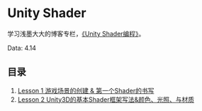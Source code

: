 # Unity Shader

学习浅墨大大的博客专栏，[《Unity Shader编程》](https://blog.csdn.net/column/details/unity3d-shader.html)。

Data: 4.14

## 目录

1. [Lesson 1 游戏场景的创建 & 第一个Shader的书写](Lesson_01.md)
2. [Lesson 2 Unity3D的基本Shader框架写法&颜色、光照、与材质](Lesson_02.md)


